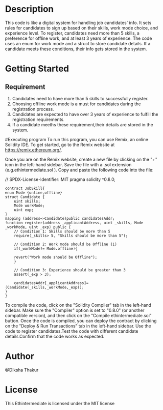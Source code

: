 # Description
This code is like a digital system for handling job candidates' info. It sets rules for candidates to sign up based on their skills, work mode choice, and experience level. To register, candidates need more than 5 skills, a preference for offline work, and at least 3 years of experience. The code uses an enum for work mode and a struct to store candidate details. If a candidate meets these conditions, their info gets stored in the system.

# Getting Started
## Requirement
1. Candidates need to have more than 5 skills to successfully register.
2. Choosing offline work mode is a must for candidates during the registration process.
3. Candidates are expected to have over 3 years of experience to fulfill the registration requirements.
4. If  a candidate meeths these requirement,their details are stored in the system.

#Executing program To run this program, you can use Remix, an online Solidity IDE. To get started, go to the Remix website at https://remix.ethereum.org/.

Once you are on the Remix website, create a new file by clicking on the "+" icon in the left-hand sidebar. Save the file with a .sol extension (e.g.ethintermediate.sol ). Copy and paste the following code into the file:


// SPDX-License-Identifier: MIT
pragma solidity ^0.8.0;

    contract JobSkill{
    enum Mode {online,offline}
    struct Candidate {
        uint skills;
        Mode workMode; 
        uint exp;
    }
    mapping (address=>Candidate)public candidatesAddr;
    function register(address _applicantAddress, uint _skills, Mode _workMode, uint _exp) public {
        // Condition 1: Skills should be more than 5
        require(_skills> 5, "Skills should be more than 5");
        
        // Condition 2: Work mode should be Offline (1)
        if(_workMode!= Mode.offline){

        revert("Work mode should be Offline");
        }
        
        // Condition 3: Experience should be greater than 3
        assert(_exp > 3);

        candidatesAddr[_applicantAddress]=(Candidate(_skills,_workMode,_exp));
    }
    }



To compile the code, click on the "Solidity Compiler" tab in the left-hand sidebar. Make sure the "Compiler" option is set to "0.8.0" (or another compatible version), and then click on the "Compile ethintermediate.sol" button.
Once the code is compiled, you can deploy the contract by clicking on the "Deploy & Run Transactions" tab in the left-hand sidebar. Use the code to register candidates.Test the code with different candidate details.Confirm that the code works as expected.

# Author

@Diksha Thakur

# License

This Ethintermediate is licensed under the MIT license



